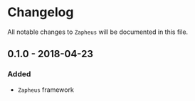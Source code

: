 # Changelog

All notable changes to `Zapheus` will be documented in this file.

## 0.1.0 - 2018-04-23

### Added
- `Zapheus` framework